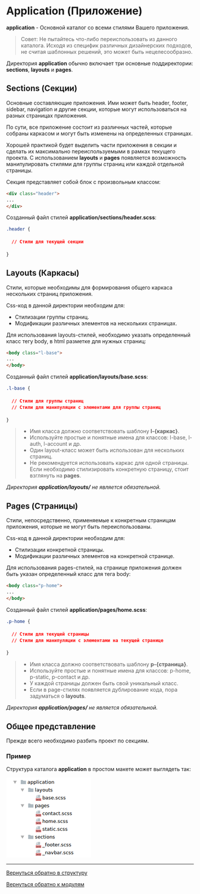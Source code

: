 # Application (Приложение)

**application** - Основной каталог со всеми стилями Вашего приложения.

>Совет: Не пытайтесь что-либо переиспользовать из данного каталога.
Исходя из специфик различных дизайнерских подходов, не считая шаблонных решений,
это может быть нецелесообразно.

Директория **application** обычно включает три основные поддиректории:
**sections**, **layouts** и **pages**.


## Sections (Секции)

Основные составляющие приложения. Ими может быть header, footer, sidebar,
navigation и другие секции, которые могут использоваться на разных страницах
приложения.

По сути, все приложение состоит из различных частей, которые собраны каркасом
и могут быть изменены на определенных страницах.

Хорошей практикой будет выделить части приложения в секции и сделать их
максимально переиспользуемыми в рамках текущего проекта.
С использованием **layouts** и **pages** появляется возможность манипулировать
стилями для группы страниц или каждой отдельной страницы.

Секция представляет собой блок с произвольным классом:

```html
<div class="header">
...
</div>
```

Созданный файл стилей **application/sections/header.scss**:

```css
.header {

  // Стили для текущей секции

}
```


## Layouts (Каркасы)

Стили, которые необходимы для формирования общего каркаса нескольких страниц
приложения.

Css-код в данной директории необходим для:

* Стилизации группы страниц.
* Модификации различных элементов на нескольких страницах.

Для использования layouts-стилей, необходимо указать определенный класс тегу body,
в html разметке для нужных страниц:

```html
<body class="l-base">
...
</body>
```

Созданный файл стилей **application/layouts/base.scss**:

```css
.l-base {

  // Стили для группы страниц
  // Стили для манипуляции с элементами для группы страниц

}
```


> * Имя класса должно соответствовать шаблону **l-{каркас}**.
> * Используйте простые и понятные имена для классов: l-base, l-auth, l-account и др.
> * Один layout-класс может быть использован для  нескольких страниц.
> * Не рекомендуется использовать каркас для одной страницы. Если необходимо
стилизировать конкретную страницу, стоит взглянуть на **pages**.


*Директория **application/layouts/** не является обязательной.*


## Pages (Страницы)

Стили, непосредственно, применяемые к конкретным страницам приложения, которые
не могут быть переиспользованы.

Css-код в данной директории необходим для:

* Стилизации конкретной страницы.
* Модификации различных элементов на конкретной странице.

Для использования pages-стилей, на странице приложения должен быть
указан определенный класс для тега body:

```html
<body class="p-home">
...
</body>
```

Созданный файл стилей **application/pages/home.scss**:

```css
.p-home {

  // Стили для текущей страницы
  // Стили для манипуляции с элементами на текущей странице

}
```


> * Имя класса должно соответствовать шаблону **p-{страница}**.
> * Используйте простые и понятные имена для классов: p-home, p-static, p-contact и др.
> * У каждой страницы должен быть свой уникальный класс.
> * Если в page-стилях появляется дублирование кода, пора задуматься о **layouts**.


*Директория **application/pages/** не является обязательной.*


## Общее представление

Прежде всего необходимо разбить проект по секциям.









### Пример

Структура каталога **application** в простом макете может выглядеть так:

![Application example](../_images/example_application.png)

--------

[Вернуться обратно в структуру](./structure.md)

[Вернуться обратно к модулям](./upCss-modules.md)